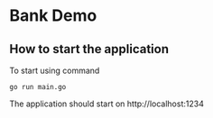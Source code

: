 # Bank Demo

## How to start the application

To start using command
```
go run main.go
```
The application should start on http://localhost:1234

 